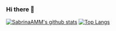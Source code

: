 ### Hi there 👋

<!--
**SabrinaAMM/SabrinaAMM** is a ✨ _special_ ✨ repository because its `README.md` (this file) appears on your GitHub profile.

Here are some ideas to get you started:

- 🔭 I’m currently working on ...
- 🌱 I’m currently learning ...
- 👯 I’m looking to collaborate on ...
- 🤔 I’m looking for help with ...
- 💬 Ask me about ...
- 📫 How to reach me: ...
- 😄 Pronouns: ...
- ⚡ Fun fact: ...
-->
[![SabrinaAMM's github stats](https://github-readme-stats.vercel.app/api?username=SabrinaAMM&hide=stars,prs&show_icons=true&theme=graywhite)](https://github.com/SabrinaAMM/github-readme-stats)
[![Top Langs](https://github-readme-stats.vercel.app/api/top-langs/?username=SabrinaAMM&layout=compact&theme=graywhite)](https://github.com/SabrinaAMM/github-readme-stats)

